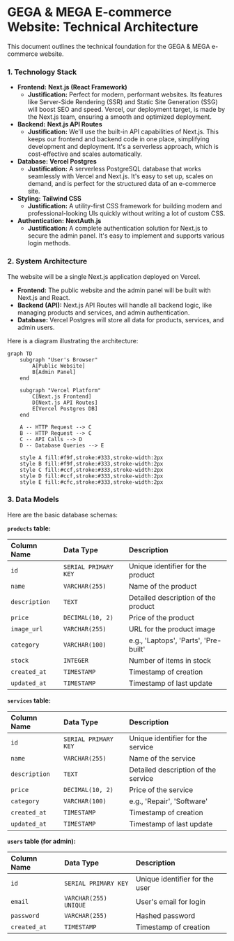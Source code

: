 # GEGA & MEGA E-commerce Website: Technical Architecture

This document outlines the technical foundation for the GEGA & MEGA e-commerce website.

### **1. Technology Stack**

*   **Frontend:** **Next.js (React Framework)**
    *   **Justification:** Perfect for modern, performant websites. Its features like Server-Side Rendering (SSR) and Static Site Generation (SSG) will boost SEO and speed. Vercel, our deployment target, is made by the Next.js team, ensuring a smooth and optimized deployment.
*   **Backend:** **Next.js API Routes**
    *   **Justification:** We'll use the built-in API capabilities of Next.js. This keeps our frontend and backend code in one place, simplifying development and deployment. It's a serverless approach, which is cost-effective and scales automatically.
*   **Database:** **Vercel Postgres**
    *   **Justification:** A serverless PostgreSQL database that works seamlessly with Vercel and Next.js. It's easy to set up, scales on demand, and is perfect for the structured data of an e-commerce site.
*   **Styling:** **Tailwind CSS**
    *   **Justification:** A utility-first CSS framework for building modern and professional-looking UIs quickly without writing a lot of custom CSS.
*   **Authentication:** **NextAuth.js**
    *   **Justification:** A complete authentication solution for Next.js to secure the admin panel. It's easy to implement and supports various login methods.

### **2. System Architecture**

The website will be a single Next.js application deployed on Vercel.

*   **Frontend:** The public website and the admin panel will be built with Next.js and React.
*   **Backend (API):** Next.js API Routes will handle all backend logic, like managing products and services, and admin authentication.
*   **Database:** Vercel Postgres will store all data for products, services, and admin users.

Here is a diagram illustrating the architecture:

```mermaid
graph TD
    subgraph "User's Browser"
        A[Public Website]
        B[Admin Panel]
    end

    subgraph "Vercel Platform"
        C[Next.js Frontend]
        D[Next.js API Routes]
        E[Vercel Postgres DB]
    end

    A -- HTTP Request --> C
    B -- HTTP Request --> C
    C -- API Calls --> D
    D -- Database Queries --> E

    style A fill:#f9f,stroke:#333,stroke-width:2px
    style B fill:#f9f,stroke:#333,stroke-width:2px
    style C fill:#ccf,stroke:#333,stroke-width:2px
    style D fill:#ccf,stroke:#333,stroke-width:2px
    style E fill:#cfc,stroke:#333,stroke-width:2px
```

### **3. Data Models**

Here are the basic database schemas:

**`products` table:**

| Column Name   | Data Type            | Description                           |
| :------------ | :------------------- | :------------------------------------ |
| `id`          | `SERIAL PRIMARY KEY` | Unique identifier for the product     |
| `name`        | `VARCHAR(255)`       | Name of the product                   |
| `description` | `TEXT`               | Detailed description of the product   |
| `price`       | `DECIMAL(10, 2)`     | Price of the product                  |
| `image_url`   | `VARCHAR(255)`       | URL for the product image             |
| `category`    | `VARCHAR(100)`       | e.g., 'Laptops', 'Parts', 'Pre-built' |
| `stock`       | `INTEGER`            | Number of items in stock              |
| `created_at`  | `TIMESTAMP`          | Timestamp of creation                 |
| `updated_at`  | `TIMESTAMP`          | Timestamp of last update              |

**`services` table:**

| Column Name   | Data Type            | Description                         |
| :------------ | :------------------- | :---------------------------------- |
| `id`          | `SERIAL PRIMARY KEY` | Unique identifier for the service   |
| `name`        | `VARCHAR(255)`       | Name of the service                 |
| `description` | `TEXT`               | Detailed description of the service |
| `price`       | `DECIMAL(10, 2)`     | Price of the service                |
| `category`    | `VARCHAR(100)`       | e.g., 'Repair', 'Software'          |
| `created_at`  | `TIMESTAMP`          | Timestamp of creation               |
| `updated_at`  | `TIMESTAMP`          | Timestamp of last update            |

**`users` table (for admin):**

| Column Name  | Data Type             | Description                    |
| :----------- | :-------------------- | :----------------------------- |
| `id`         | `SERIAL PRIMARY KEY`  | Unique identifier for the user |
| `email`      | `VARCHAR(255) UNIQUE` | User's email for login         |
| `password`   | `VARCHAR(255)`        | Hashed password                |
| `created_at` | `TIMESTAMP`           | Timestamp of creation          |